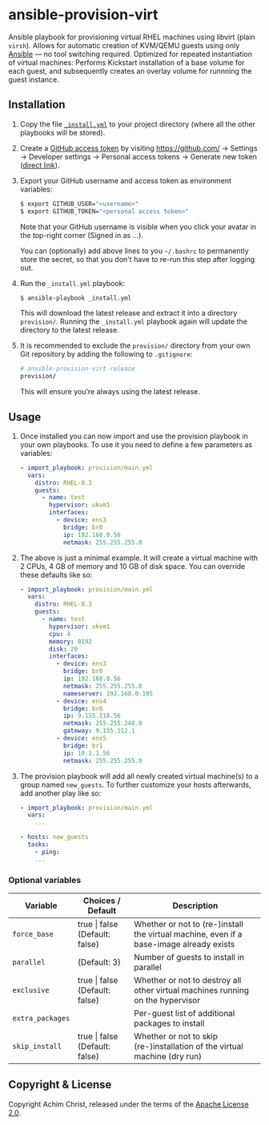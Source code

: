 # ansible-provision-virt

Ansible playbook for provisioning virtual RHEL machines using libvirt (plain `virsh`).
Allows for automatic creation of KVM/QEMU guests using only [Ansible](https://www.ansible.com/) — no tool switching required.
Optimized for repeated instantiation of virtual machines: Performs Kickstart installation of a base volume for each guest, and subsequently creates an overlay volume for runnning the guest instance.

## Installation

1.  Copy the file [`_install.yml`](_install.yml) to your project directory (where all the other playbooks will be stored).

2.  Create a [GitHub access token](https://docs.github.com/en/github/authenticating-to-github/creating-a-personal-access-token) by visiting <https://github.com/> → Settings → Developer settings → Personal access tokens → Generate new token ([direct link](https://github.com/settings/tokens/new)).

3.  Export your GitHub username and access token as environment variables:

    ```sh
    $ export GITHUB_USER="<username>"
    $ export GITHUB_TOKEN="<personal access token>"
    ```

    Note that your GitHub username is visible when you click your avatar in the top-right corner (Signed in as ...).

    You can (optionally) add above lines to you `~/.bashrc` to permanently store the secret, so that you don't have to re-run this step after logging out.

4.  Run the `_install.yml` playbook:

    ```sh
    $ ansible-playbook _install.yml
    ```

    This will download the latest release and extract it into a directory `provision/`. Running the `_install.yml` playbook again will update the directory to the latest release.

5.  It is recommended to exclude the `provision/` directory from your own Git repository by adding the following to `.gitignore`:

    ```sh
    # ansible-provision-virt release
    provision/
    ```

    This will ensure you're always using the latest release.

## Usage

1.  Once installed you can now import and use the provision playbook in your own playbooks. To use it you need to define a few parameters as variables:

    ```yaml
    - import_playbook: provision/main.yml
      vars:
        distro: RHEL-8.3
        guests:
          - name: test
            hypervisor: ukvm1
            interfaces:
              - device: ens3
                bridge: br0
                ip: 192.168.0.56
                netmask: 255.255.255.0
    ```

2.  The above is just a minimal example. It will create a virtual machine with 2 CPUs, 4 GB of memory and 10 GB of disk space. You can override these defaults like so:

    ```yaml
    - import_playbook: provision/main.yml
      vars:
        distro: RHEL-8.3
        guests:
          - name: test
            hypervisor: ukvm1
            cpu: 4
            memory: 8192
            disk: 20
            interfaces:
              - device: ens3
                bridge: br0
                ip: 192.168.0.56
                netmask: 255.255.255.0
                nameserver: 192.168.0.105
              - device: ens4
                bridge: br0
                ip: 9.155.118.56
                netmask: 255.255.240.0
                gateway: 9.155.112.1
              - device: ens5
                bridge: br1
                ip: 10.1.1.56
                netmask: 255.255.255.0
    ```

3.  The provision playbook will add all newly created virtual machine(s) to a group named `new_guests`. To further customize your hosts afterwards, add another play like so:

    ```yaml
    - import_playbook: provision/main.yml
      vars:
        ...

    - hosts: new_guests
      tasks:
        - ping:
        ...
    ```

### Optional variables

| Variable         | Choices / Default              | Description                                                                             |
| ---------------- | ------------------------------ | --------------------------------------------------------------------------------------- |
| `force_base`     | true \| false (Default: false) | Whether or not to (re-)install the virtual machine, even if a base-image already exists |
| `parallel`       | <integer> (Default: 3)         | Number of guests to install in parallel                                                 |
| `exclusive`      | true \| false (Default: false) | Whether or not to destroy all other virtual machines running on the hypervisor          |
| `extra_packages` | <list of strings>              | Per-guest list of additional packages to install                                        |
| `skip_install`   | true \| false (Default: false) | Whether or not to skip (re-)installation of the virtual machine (dry run)               |

## Copyright & License

Copyright Achim Christ, released under the terms of the [Apache License 2.0](LICENSE).

